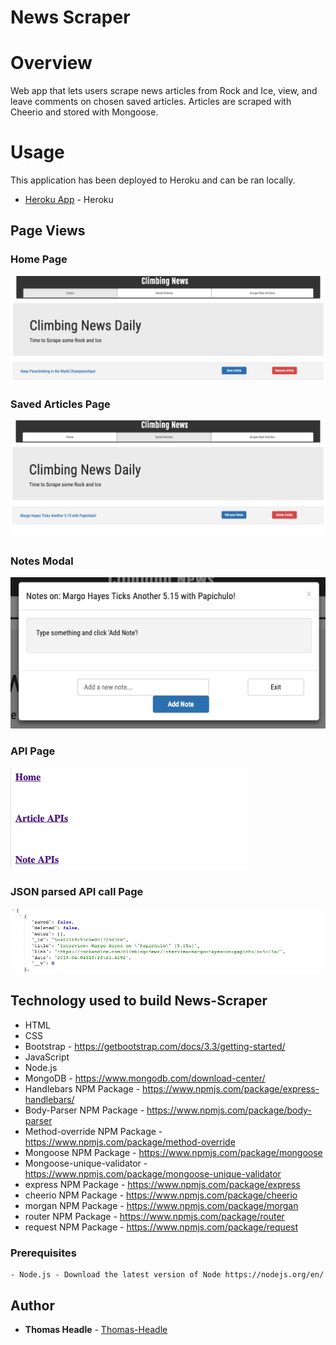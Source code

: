 # News Scraper

# Overview

Web app that lets users scrape news articles from Rock and Ice, view, and leave comments on chosen saved articles. Articles are scraped with Cheerio and stored with Mongoose.

# Usage

This application has been deployed to Heroku and can be ran locally.

-   [Heroku App](https://intense-meadow-92410.herokuapp.com/) - Heroku

## Page Views

### Home Page

![Screen shot](public/images/home.png)

### Saved Articles Page

![Screen shot](public/images/saved.png)

### Notes Modal

![Screen shot](public/images/notes.png)

### API Page

![Screen shot](public/images/api.png)

### JSON parsed API call Page

![Screen shot](public/images/json.png)

## Technology used to build News-Scraper

-   HTML
-   CSS
-   Bootstrap - https://getbootstrap.com/docs/3.3/getting-started/
-   JavaScript
-   Node.js
-   MongoDB - https://www.mongodb.com/download-center/
-   Handlebars NPM Package - https://www.npmjs.com/package/express-handlebars/
-   Body-Parser NPM Package - https://www.npmjs.com/package/body-parser
-   Method-override NPM Package - https://www.npmjs.com/package/method-override
-   Mongoose NPM Package - https://www.npmjs.com/package/mongoose
-   Mongoose-unique-validator - https://www.npmjs.com/package/mongoose-unique-validator
-   express NPM Package - https://www.npmjs.com/package/express
-   cheerio NPM Package - https://www.npmjs.com/package/cheerio
-   morgan NPM Package - https://www.npmjs.com/package/morgan
-   router NPM Package - https://www.npmjs.com/package/router
-   request NPM Package - https://www.npmjs.com/package/request

### Prerequisites

```
- Node.js - Download the latest version of Node https://nodejs.org/en/
```

## Author

-   **Thomas Headle** - [Thomas-Headle](https://github.com/TGHeadle1371/news-scraper)
